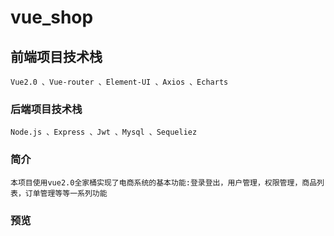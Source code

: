# vue_shop

## 前端项目技术栈
```
Vue2.0 、Vue-router 、Element-UI 、Axios 、Echarts
```

### 后端项目技术栈
```
Node.js 、Express 、Jwt 、Mysql 、Sequeliez
```

### 简介
```
本项目使用vue2.0全家桶实现了电商系统的基本功能:登录登出，用户管理，权限管理，商品列表，订单管理等等一系列功能

```
### 预览


